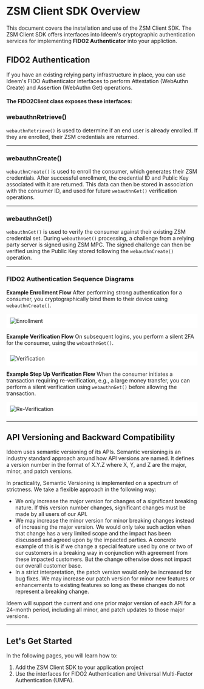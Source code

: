 # ZSM Client SDK Overview
This document covers the installation and use of the ZSM Client SDK. The ZSM Client SDK offers interfaces into Ideem's cryptographic authentication services for implementing **FIDO2 Authenticator** into your appliction.

<a name="fido2-auth"></a>

## FIDO2 Authentication
If you have an existing relying party infrastructure in place, you can use Ideem's FIDO Authenticator interfaces to perform Attestation (WebAuthn Create) and Assertion (WebAuthn Get) operations.  

#### **The FIDO2Client class exposes these interfaces:**

<a name="webauthn-retrieve"></a>

### webauthnRetrieve()
`webauthnRetrieve()` is used to determine if an end user is already enrolled. If they are enrolled, their ZSM credentials are returned.

---
<a name="webauthn-create"></a>

### webauthnCreate()
`webauthnCreate()` is used to enroll the consumer, which generates their ZSM credentials.  After successful enrollment, the credential ID and Public Key associated with it are returned.  This data can then be stored in association with the consumer ID, and used for future `webauthnGet()` verification operations.

---
<a name="webauthn-get"></a>

### webauthnGet()
`webauthnGet()` is used to verify the consumer against their existing ZSM credential set.  During `webauthnGet()` processing, a challenge from a relying party server is signed using ZSM MPC.  The signed challenge can then be verified using the Public Key stored following the `webauthnCreate()` operation.

---
<a name="fido2-sequence-diagrams"></a>

### FIDO2 Authentication Sequence Diagrams

**Example Enrollment Flow**
After performing strong authentication for a consumer, you cryptographically bind them to their device using `webauthnCreate()`.

<div style="background-color: white; padding: 10px;">
  <img src="./assets/App_First_Use.png" alt="Enrollment" />
</div>

**Example Verification Flow**
On subsequent logins, you perform a silent 2FA for the consumer, using the `webauthnGet()`.

<div style="background-color: white; padding: 10px;">
  <img src="./assets/App_Next_Use.png" alt="Verification" />
</div>

**Example Step Up Verification Flow**
When the consumer initiates a transaction requiring re-verification, e.g., a large money transfer, you can perform a silent verification using `webauthnGet()` before allowing the transaction.

<div style="background-color: white; padding: 10px;">
  <img src="./assets/App_Next_Use_Step_Up.png" alt="Re-Verification" />
</div>

---

<a name="backward-compat"></a>

## API Versioning and Backward Compatibility
Ideem uses semantic versioning of its APIs.  Semantic versioning is an industry standard approach around how API versions are named. It defines a version number in the format of X.Y.Z where X, Y, and Z are the major, minor, and patch versions.

In practicality, Semantic Versioning is implemented on a spectrum of strictness. We take a flexible approach in the following way:

* We only increase the major version for changes of a significant breaking nature. If this version number changes, significant changes must be made by all users of our API.
* We may increase the minor version for minor breaking changes instead of increasing the major version.  We would only take such action when that change has a very limited scope and the impact has been discussed and agreed upon by the impacted parties. A concrete example of this is if we change a special feature used by one or two of our customers in a breaking way in conjunction with agreement from these impacted customers. But the change otherwise does not impact our overall customer base.
* In a strict interpretation, the patch version would only be increased for bug fixes. We may increase our patch version for minor new features or enhancements to existing features so long as these changes do not represent a breaking change.

Ideem will support the current and one prior major version of each API for a 24-month period, including all minor, and patch updates to those major versions.

---

<a name="getting-started"></a>

## Let's Get Started
In the following pages, you will learn how to:

1. Add the ZSM Client SDK to your application project
2. Use the interfaces for FIDO2 Authentication and Universal Multi-Factor Authentication (UMFA).
